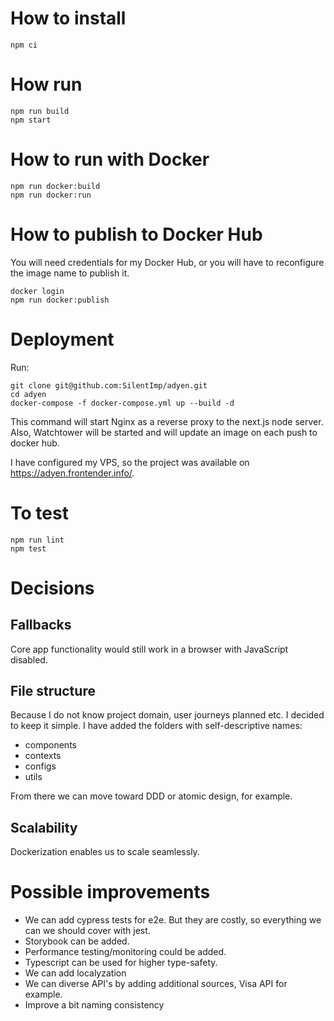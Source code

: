 # How to install
```
npm ci
```

# How run
```
npm run build
npm start
```

# How to run with Docker
```
npm run docker:build
npm run docker:run
```

# How to publish to Docker Hub

You will need credentials for my Docker Hub, 
or you will have to reconfigure the image name to publish it.

```
docker login
npm run docker:publish
```

# Deployment

Run:

```
git clone git@github.com:SilentImp/adyen.git
cd adyen
docker-compose -f docker-compose.yml up --build -d
```

This command will start Nginx as a reverse proxy to the next.js node server.
Also, Watchtower will be started and will update an image on each
push to docker hub.

I have configured my VPS, so the project was available on 
https://adyen.frontender.info/.

# To test
```
npm run lint
npm test
```

# Decisions

## Fallbacks

Core app functionality would still work in a browser with JavaScript disabled.

## File structure

Because I do not know project domain, user journeys planned etc. 
I decided to keep it simple. I have added the folders with self-descriptive names:

- components
- contexts
- configs
- utils

From there we can move toward DDD or atomic design, for example.

## Scalability

Dockerization enables us to scale seamlessly.

# Possible improvements

- We can add cypress tests for e2e. But they are costly, so everything we can we should cover with jest.
- Storybook can be added.
- Performance testing/monitoring could be added.
- Typescript can be used for higher type-safety.
- We can add localyzation
- We can diverse API's by adding additional sources, Visa API for example.
- Improve a bit naming consistency
